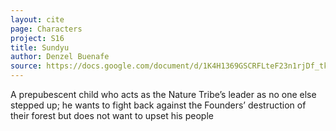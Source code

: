 ```yaml
---
layout: cite
page: Characters
project: S16
title: Sundyu
author: Denzel Buenafe
source: https://docs.google.com/document/d/1K4H1369GSCRFLteF23n1rjDf_tke8aqb4F7cfBas3RI/edit?usp=sharing
---
```

A prepubescent child who acts as the Nature Tribe’s leader as no one else stepped up; he wants to fight back against the Founders’ destruction of their forest but does not want to upset his people
